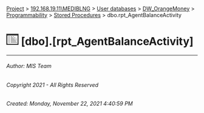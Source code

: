 #### 

[Project](../../../../../index.md) > [192.168.19.11\\MEDIBLNG](../../../../index.md) > [User databases](../../../index.md) > [DW_OrangeMoney](../../index.md) > [Programmability](../index.md) > [Stored Procedures](Stored_Procedures.md) > dbo.rpt_AgentBalanceActivity

# ![Stored Procedures](../../../../../Images/StoredProcedure32.png) [dbo].[rpt_AgentBalanceActivity]

---

###### Author:  MIS Team

###### Copyright 2021 - All Rights Reserved

###### Created: Monday, November 22, 2021 4:40:59 PM

